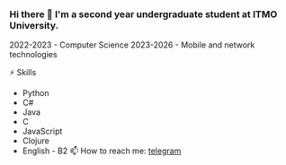 ### Hi there 👋 I'm a second year undergraduate student at ITMO University.
2022-2023 - Computer Science 
2023-2026 - Mobile and network technologies

⚡ Skills
- Python
- C#
- Java
- C
- JavaScript
- Clojure
- English - B2
📫 How to reach me: <a href="https://t.me/spvlvl"> telegram </a>

<!--
**ShapovalovIlia/ShapovalovIlia** is a ✨ _special_ ✨ repository because its `README.md` (this file) appears on your GitHub profile.

Here are some ideas to get you started:

- 🔭 I’m currently working on ...
- 🌱 I’m currently learning ...
- 👯 I’m looking to collaborate on ...
- 🤔 I’m looking for help with ...
- 💬 Ask me about ...
- 📫 How to reach me: ...
- 😄 Pronouns: ...
- ⚡ Fun fact: ...
-->
